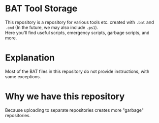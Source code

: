 # BAT Tool Storage
This repository is a repository for various tools etc. created with `.bat` and `.cmd` (In the future, we may also include `.ps1`).
<br>Here you'll find useful scripts, emergency scripts, garbage scripts, and more.

# Explanation
Most of the BAT files in this repository do not provide instructions, with some exceptions.

# Why we have this repository
Because uploading to separate repositories creates more "garbage" repositories.
